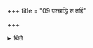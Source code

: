 +++
title = "09 पश्चाद्धि स तर्हि"

+++

<details><summary>थिते</summary>

9. For, in that case, that (Āhavanīya)-fire is gone (to the west (to the Gārhapatya).
</details>
